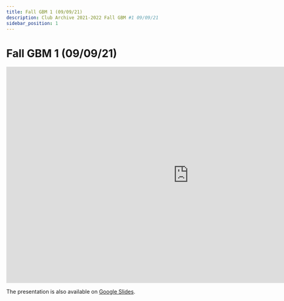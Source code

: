 ```yaml
---
title: Fall GBM 1 (09/09/21)
description: Club Archive 2021-2022 Fall GBM #1 09/09/21
sidebar_position: 1
---
```


# Fall GBM 1 (09/09/21)

<iframe src="https://docs.google.com/presentation/d/e/2PACX-1vQa8C_3W2209LfgunpgbYBqPCBsICuwg--2sL3bRnI-cGV7CZeohCEL87GTdAGqAGKtGYV9jtRUN8AB/embed?start=false&loop=false&delayms=3000" frameborder="0" width="960" height="569" allowfullscreen="true" mozallowfullscreen="true" webkitallowfullscreen="true"></iframe>

The presentation is also available on [Google Slides](https://docs.google.com/presentation/d/1I19Cq_DdOIn9lPbCLxa0ez4da-0C-IlDYyEcZhu7BTA/edit?usp=sharing).

